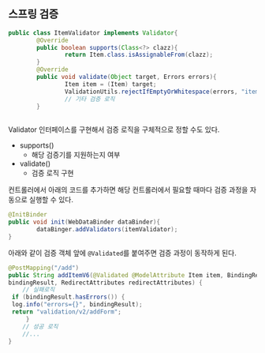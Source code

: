 ## 스프링 검증

```java
public class ItemValidator implements Validator{
		@Override
		public boolean supports(Class<?> clazz){
				return Item.class.isAssignableFrom(clazz);
		}
		@Override
		public void validate(Object target, Errors errors){
				Item item = (Item) target;
				ValidationUtils.rejectIfEmptyOrWhitespace(errors, "itemName", "required");
				// 기타 검증 로직
		}
	

```

Validator 인터페이스를 구현해서 검증 로직을 구체적으로 정할 수도 있다.

- supports()
    - 해당 검증기를 지원하는지 여부
- validate()
    - 검증 로직 구현

컨트롤러에서 아래의 코드를 추가하면 해당 컨트롤러에서 필요할 때마다 검증 과정을 자동으로 실행할 수 있다.

```java
@InitBinder
public void init(WebDataBinder dataBinder){
		dataBinger.addValidators(itemValidator);
}
```

아래와 같이 검증 객체 앞에 `@Validated`를 붙여주면 검증 과정이 동작하게 된다.

```java
@PostMapping("/add")
public String addItemV6(@Validated @ModelAttribute Item item, BindingResult 
bindingResult, RedirectAttributes redirectAttributes) {
	// 실패로직
 if (bindingResult.hasErrors()) {
 log.info("errors={}", bindingResult);
 return "validation/v2/addForm";
	 }
	// 성공 로직 
	//...
}
```
